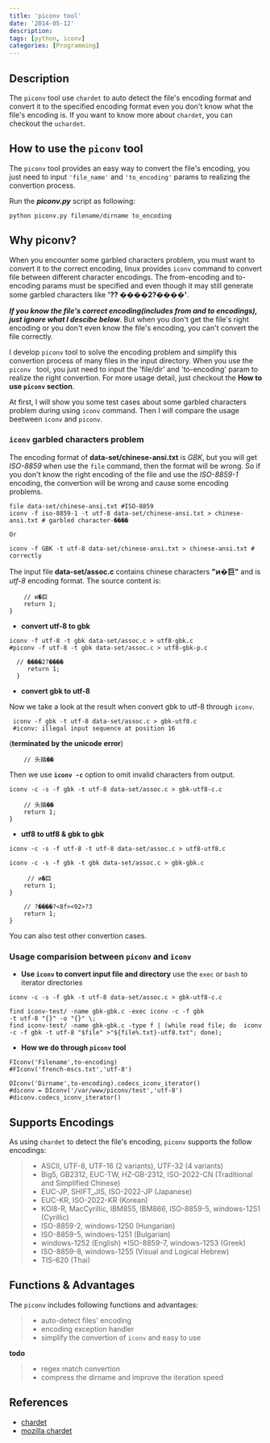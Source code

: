 ```yaml
---
title: 'piconv tool'
date: '2014-05-12'
description:
tags: [python, iconv]
categories: [Programming]
---
```



## Description
The `piconv` tool use `chardet` to auto detect the file's encoding format and convert it to the specified encoding format even you don't know what the file's encoding is. If you want to know more about `chardet`, you can checkout the `uchardet`.  

## How to use the `piconv` tool
The `piconv` tool provides an easy way to convert the file's encoding, you just need to input `'file_name'` and `'to_encoding'` params to realizing the convertion process.

Run the ***piconv.py*** script as following:

```
python piconv.py filename/dirname to_encoding
```

## Why piconv?

When you encounter some garbled characters problem, you must want to convert it to the correct encoding, linux provides `iconv` command to convert file between different character encodings. The from-encoding and to-encoding params must be specified and even though it may still generate some garbled characters like **'?? ����2?����'**. 

***If you know the file's correct encoding(includes from and to encodings), just ignore what I descibe  below***. But when you don't get the file's right encoding or you don't even know the file's encoding, you can't convert the file correctly. 

I develop `piconv` tool to solve the encoding problem and simplify this convertion process of many files in the input directory. When you use the `piconv ` tool, you just need to input the 'file/dir' and 'to-encoding' param to realize the right convertion. For more usage detail, just checkout the **How to use `piconv` section**.

At first, I will show you some test cases about some garbled characters problem during using `iconv` command. Then I will compare the usage beetween  `iconv` and `piconv`.

### `iconv` garbled characters problem

The encoding format of **data-set/chinese-ansi.txt** is *GBK*, but you will get *ISO-8859* when use the `file` command, then the format will be wrong. So if you don't know the right encoding of the file and use the *ISO-8859-1* encoding, the convertion will be wrong and cause some encoding problems.  

```
file data-set/chinese-ansi.txt #ISO-8859
iconv -f iso-8859-1 -t utf-8 data-set/chinese-ansi.txt > chinese-ansi.txt # garbled character-����

Or

iconv -f GBK -t utf-8 data-set/chinese-ansi.txt > chinese-ansi.txt # correctly

```

The input file **data-set/assoc.c** contains chinese characters **"ͷ�巨"** and is *utf-8* encoding format. The source content is:

```
    // ͷ�巨
    return 1;
}
```

* **convert utf-8 to gbk**

```
iconv -f utf-8 -t gbk data-set/assoc.c > utf8-gbk.c
#piconv -f utf-8 -t gbk data-set/assoc.c > utf8-gbk-p.c
```

```   
  // ����2?����
     return 1;
  }
```

* **convert gbk to utf-8** 

Now we take a look at the result when convert gbk to utf-8 through `iconv`.

```
 iconv -f gbk -t utf-8 data-set/assoc.c > gbk-utf8.c
 #iconv: illegal input sequence at position 16
```

(**terminated by the unicode error**)

```
    // 头插��
```

Then we use **`iconv -c`** option to omit invalid characters from output.

```
iconv -c -s -f gbk -t utf-8 data-set/assoc.c > gbk-utf8-c.c
```

```
    // 头插��
    return 1;
}
```

* **utf8 to utf8 & gbk to gbk**

```
iconv -c -s -f utf-8 -t utf-8 data-set/assoc.c > utf8-utf8.c

iconv -c -s -f gbk -t gbk data-set/assoc.c > gbk-gbk.c
```

```
     // ͷ�巨
    return 1;
}
  
    // ?����?<8f><92>?3
    return 1;
}

```

You can also test other convertion cases. 

### Usage comparision between `piconv` and `iconv` 

* **Use `iconv` to convert input file and directory**
    use the `exec`  or `bash` to iterator directories

```
iconv -c -s -f gbk -t utf-8 data-set/assoc.c > gbk-utf8-c.c

find iconv-test/ -name gbk-gbk.c -exec iconv -c -f gbk 
-t utf-8 "{}" -o "{}" \;
find iconv-test/ -name gbk-gbk.c -type f | (while read file; do  iconv -c -f gbk -t utf-8 "$file" >"${file%.txt}-utf8.txt"; done);
```

* **How we do through `piconv` tool**

```
FIconv('Filename',to-encoding)
#FIconv('french-mscs.txt','utf-8')

DIconv('Dirname',to-encoding).codecs_iconv_iterator()
#diconv = DIconv('/var/www/piconv/test','utf-8')
#diconv.codecs_iconv_iterator()
```

## Supports Encodings
As using `chardet` to detect the file's encoding, `piconv` supports the follow encodings:
> * ASCII, UTF-8, UTF-16 (2 variants), UTF-32 (4 variants)
> * Big5, GB2312, EUC-TW, HZ-GB-2312, ISO-2022-CN (Traditional and Simplified Chinese)
> * EUC-JP, SHIFT_JIS, ISO-2022-JP (Japanese)
> * EUC-KR, ISO-2022-KR (Korean)
> * KOI8-R, MacCyrillic, IBM855, IBM866, ISO-8859-5, windows-1251 (Cyrillic)
> * ISO-8859-2, windows-1250 (Hungarian)
> * ISO-8859-5, windows-1251 (Bulgarian)
> * windows-1252 (English)
> *ISO-8859-7, windows-1253 (Greek)
> * ISO-8859-8, windows-1255 (Visual and Logical Hebrew)
> * TIS-620 (Thai)

## Functions & Advantages
The `piconv` includes following functions and advantages:
> * auto-detect files' encoding
> * encoding exception handler
> * simplify the convertion of `iconv` and easy to use

**todo**
> * regex match convertion
> * compress the dirname and improve the iteration speed

## References
* [chardet](https://github.com/chardet/chardet)
* [mozilla chardet](http://lxr.mozilla.org/seamonkey/source/extensions/universalchardet/)
